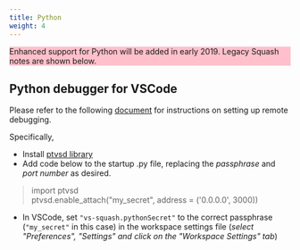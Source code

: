 ```yaml
---
title: Python
weight: 4
---
```


<aside class="notice" style="background: pink">
Enhanced support for Python will be added in early 2019.
Legacy Squash notes are shown below.
</aside>

## Python debugger for VSCode

Please refer to the following [document](https://code.visualstudio.com/docs/python/debugging#_remote-debugging)
for instructions on setting up remote debugging.

Specifically,

- Install [ptvsd library](https://pypi.org/project/ptvsd/)
- Add code below to the startup .py file, replacing the *passphrase* and *port number* as desired.<br>

> import ptvsd<br>
> ptvsd.enable_attach("my_secret", address = ('0.0.0.0', 3000))<br>

- In VSCode, set `"vs-squash.pythonSecret"` to the correct passphrase (`"my_secret"` in this case) in the workspace settings
file (*select "Preferences", "Settings" and click on the "Workspace Settings" tab*)
